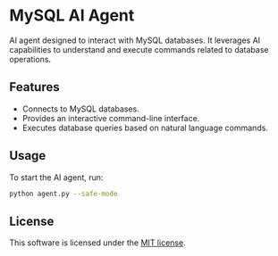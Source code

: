 # MySQL AI Agent
AI agent designed to interact with MySQL databases. It leverages AI capabilities to understand and execute commands related to database operations.

## Features
- Connects to MySQL databases.
- Provides an interactive command-line interface.
- Executes database queries based on natural language commands.

## Usage
To start the AI agent, run:
```bash
python agent.py --safe-mode
```

## License
This software is licensed under the [MIT license](LICENSE). 
